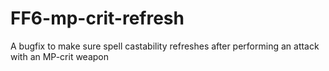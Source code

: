 # FF6-mp-crit-refresh
A bugfix to make sure spell castability refreshes after performing an attack with an MP-crit weapon
